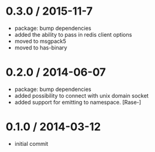 0.3.0 / 2015-11-7
==================

 * package: bump dependencies
 * added the ability to pass in redis client options
 * moved to msgpack5
 * moved to has-binary

0.2.0 / 2014-06-07
==================

 * package: bump dependencies
 * added possibility to connect with unix domain socket
 * added support for emitting to namespace. [Rase-]

0.1.0 / 2014-03-12
==================

 * initial commit
